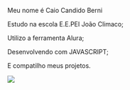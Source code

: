 Meu nome é Caio Candido Berni

Estudo na escola E.E.PEI João Climaco;

Utilizo a ferramenta Alura;

Desenvolvendo com JAVASCRIPT;

E compatilho meus projetos.

![](https://media1.tenor.com/m/MCBkr6dWLkUAAAAd/corinthians-rodrigo-garro.gif)

